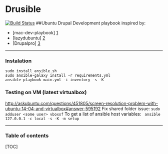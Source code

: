 Drusible
==========
[![Build Status](https://travis-ci.org/drupalway/drusible.svg)](https://travis-ci.org/drupalway/drusible)
##Ubuntu Drupal Development playbook
inspired by:
- [mac-dev-playbook] [1]
- [lazydubuntu] [2]
- [Drupalpro] [3]

--------------------------------

### Instalation
```
sudo install_ansible.sh
sudo ansible-galaxy install -r requirements.yml
ansible-playbook main.yml -i inventory -s -K
```
### Testing on VM (latest virtualbox)
http://askubuntu.com/questions/451805/screen-resolution-problem-with-ubuntu-14-04-and-virtualbox#answer-595192
Fix shared folder issue: ```sudo adduser <some user> vboxsf```
To get a list of ansible host variables: 
``` ansible 127.0.0.1 -c local -s -K -m setup```


----------

### Table of contents
[TOC]

[1]: https://github.com/geerlingguy/mac-dev-playbook
[2]: http://lazydubuntu.com/ "lazydubuntu"
[3]: http://drupal.org/project/drupalpro "Drupalpro"
